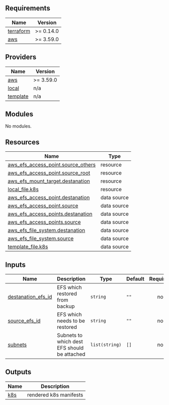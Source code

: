 ## Requirements

| Name | Version |
|------|---------|
| <a name="requirement_terraform"></a> [terraform](#requirement\_terraform) | >= 0.14.0 |
| <a name="requirement_aws"></a> [aws](#requirement\_aws) | >= 3.59.0 |

## Providers

| Name | Version |
|------|---------|
| <a name="provider_aws"></a> [aws](#provider\_aws) | >= 3.59.0 |
| <a name="provider_local"></a> [local](#provider\_local) | n/a |
| <a name="provider_template"></a> [template](#provider\_template) | n/a |

## Modules

No modules.

## Resources

| Name | Type |
|------|------|
| [aws_efs_access_point.source_others](https://registry.terraform.io/providers/hashicorp/aws/latest/docs/resources/efs_access_point) | resource |
| [aws_efs_access_point.source_root](https://registry.terraform.io/providers/hashicorp/aws/latest/docs/resources/efs_access_point) | resource |
| [aws_efs_mount_target.destanation](https://registry.terraform.io/providers/hashicorp/aws/latest/docs/resources/efs_mount_target) | resource |
| [local_file.k8s](https://registry.terraform.io/providers/hashicorp/local/latest/docs/resources/file) | resource |
| [aws_efs_access_point.destanation](https://registry.terraform.io/providers/hashicorp/aws/latest/docs/data-sources/efs_access_point) | data source |
| [aws_efs_access_point.source](https://registry.terraform.io/providers/hashicorp/aws/latest/docs/data-sources/efs_access_point) | data source |
| [aws_efs_access_points.destanation](https://registry.terraform.io/providers/hashicorp/aws/latest/docs/data-sources/efs_access_points) | data source |
| [aws_efs_access_points.source](https://registry.terraform.io/providers/hashicorp/aws/latest/docs/data-sources/efs_access_points) | data source |
| [aws_efs_file_system.destanation](https://registry.terraform.io/providers/hashicorp/aws/latest/docs/data-sources/efs_file_system) | data source |
| [aws_efs_file_system.source](https://registry.terraform.io/providers/hashicorp/aws/latest/docs/data-sources/efs_file_system) | data source |
| [template_file.k8s](https://registry.terraform.io/providers/hashicorp/template/latest/docs/data-sources/file) | data source |

## Inputs

| Name | Description | Type | Default | Required |
|------|-------------|------|---------|:--------:|
| <a name="input_destanation_efs_id"></a> [destanation\_efs\_id](#input\_destanation\_efs\_id) | EFS which restored from backup | `string` | `""` | no |
| <a name="input_source_efs_id"></a> [source\_efs\_id](#input\_source\_efs\_id) | EFS which needs to be restored | `string` | `""` | no |
| <a name="input_subnets"></a> [subnets](#input\_subnets) | Subnets to which dest EFS should be attached | `list(string)` | `[]` | no |

## Outputs

| Name | Description |
|------|-------------|
| <a name="output_k8s"></a> [k8s](#output\_k8s) | rendered k8s manifests |
